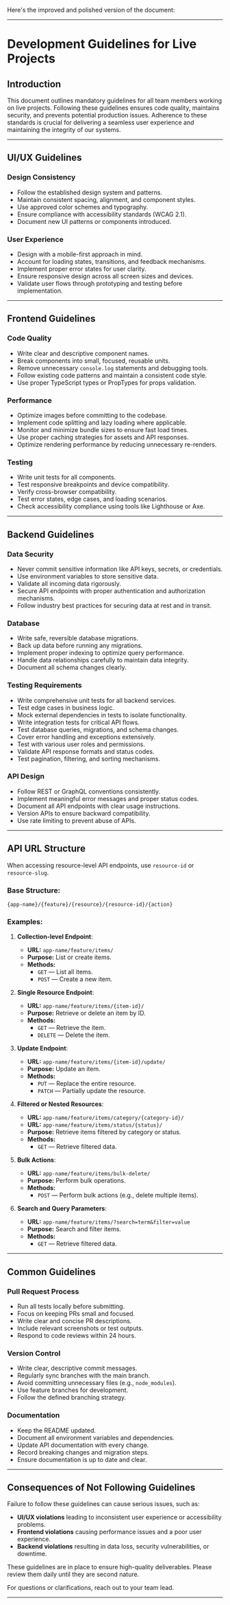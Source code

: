 Here's the improved and polished version of the document:

---

# Development Guidelines for Live Projects

## Introduction  
This document outlines mandatory guidelines for all team members working on live projects. Following these guidelines ensures code quality, maintains security, and prevents potential production issues. Adherence to these standards is crucial for delivering a seamless user experience and maintaining the integrity of our systems.

---

## UI/UX Guidelines  

### Design Consistency  
- Follow the established design system and patterns.  
- Maintain consistent spacing, alignment, and component styles.  
- Use approved color schemes and typography.  
- Ensure compliance with accessibility standards (WCAG 2.1).  
- Document new UI patterns or components introduced.  

### User Experience  
- Design with a mobile-first approach in mind.  
- Account for loading states, transitions, and feedback mechanisms.  
- Implement proper error states for user clarity.  
- Ensure responsive design across all screen sizes and devices.  
- Validate user flows through prototyping and testing before implementation.  

---

## Frontend Guidelines  

### Code Quality  
- Write clear and descriptive component names.  
- Break components into small, focused, reusable units.  
- Remove unnecessary `console.log` statements and debugging tools.  
- Follow existing code patterns and maintain a consistent code style.  
- Use proper TypeScript types or PropTypes for props validation.  

### Performance  
- Optimize images before committing to the codebase.  
- Implement code splitting and lazy loading where applicable.  
- Monitor and minimize bundle sizes to ensure fast load times.  
- Use proper caching strategies for assets and API responses.  
- Optimize rendering performance by reducing unnecessary re-renders.  

### Testing  
- Write unit tests for all components.  
- Test responsive breakpoints and device compatibility.  
- Verify cross-browser compatibility.  
- Test error states, edge cases, and loading scenarios.  
- Check accessibility compliance using tools like Lighthouse or Axe.  

---

## Backend Guidelines  

### Data Security  
- Never commit sensitive information like API keys, secrets, or credentials.  
- Use environment variables to store sensitive data.  
- Validate all incoming data rigorously.  
- Secure API endpoints with proper authentication and authorization mechanisms.  
- Follow industry best practices for securing data at rest and in transit.  

### Database  
- Write safe, reversible database migrations.  
- Back up data before running any migrations.  
- Implement proper indexing to optimize query performance.  
- Handle data relationships carefully to maintain data integrity.  
- Document all schema changes clearly.  

### Testing Requirements  
- Write comprehensive unit tests for all backend services.  
- Test edge cases in business logic.  
- Mock external dependencies in tests to isolate functionality.  
- Write integration tests for critical API flows.  
- Test database queries, migrations, and schema changes.  
- Cover error handling and exceptions extensively.  
- Test with various user roles and permissions.  
- Validate API response formats and status codes.  
- Test pagination, filtering, and sorting mechanisms.  

### API Design  
- Follow REST or GraphQL conventions consistently.  
- Implement meaningful error messages and proper status codes.  
- Document all API endpoints with clear usage instructions.  
- Version APIs to ensure backward compatibility.  
- Use rate limiting to prevent abuse of APIs.  

---

## API URL Structure  

When accessing resource-level API endpoints, use `resource-id` or `resource-slug`.  

### Base Structure:  
`{app-name}/{feature}/{resource}/{resource-id}/{action}`  

### Examples:  

1. **Collection-level Endpoint**:  
   - **URL:** `app-name/feature/items/`  
   - **Purpose:** List or create items.  
   - **Methods:**  
     - `GET` — List all items.  
     - `POST` — Create a new item.  

2. **Single Resource Endpoint**:  
   - **URL:** `app-name/feature/items/{item-id}/`  
   - **Purpose:** Retrieve or delete an item by ID.  
   - **Methods:**  
     - `GET` — Retrieve the item.  
     - `DELETE` — Delete the item.  

3. **Update Endpoint**:  
   - **URL:** `app-name/feature/items/{item-id}/update/`  
   - **Purpose:** Update an item.  
   - **Methods:**  
     - `PUT` — Replace the entire resource.  
     - `PATCH` — Partially update the resource.  

4. **Filtered or Nested Resources**:  
   - **URL:** `app-name/feature/items/category/{category-id}/`  
   - **URL:** `app-name/feature/items/status/{status}/`  
   - **Purpose:** Retrieve items filtered by category or status.  
   - **Methods:**  
     - `GET` — Retrieve filtered data.  

5. **Bulk Actions**:  
   - **URL:** `app-name/feature/items/bulk-delete/`  
   - **Purpose:** Perform bulk operations.  
   - **Methods:**  
     - `POST` — Perform bulk actions (e.g., delete multiple items).  

6. **Search and Query Parameters**:  
   - **URL:** `app-name/feature/items/?search=term&filter=value`  
   - **Purpose:** Search and filter items.  
   - **Methods:**  
     - `GET` — Retrieve filtered data.  

---

## Common Guidelines  

### Pull Request Process  
- Run all tests locally before submitting.  
- Focus on keeping PRs small and focused.  
- Write clear and concise PR descriptions.  
- Include relevant screenshots or test outputs.  
- Respond to code reviews within 24 hours.  

### Version Control  
- Write clear, descriptive commit messages.  
- Regularly sync branches with the main branch.  
- Avoid committing unnecessary files (e.g., `node_modules`).  
- Use feature branches for development.  
- Follow the defined branching strategy.  

### Documentation  
- Keep the README updated.  
- Document all environment variables and dependencies.  
- Update API documentation with every change.  
- Record breaking changes and migration steps.  
- Ensure documentation is up to date and clear.  

---

## Consequences of Not Following Guidelines  

Failure to follow these guidelines can cause serious issues, such as:  
- **UI/UX violations** leading to inconsistent user experience or accessibility problems.  
- **Frontend violations** causing performance issues and a poor user experience.  
- **Backend violations** resulting in data loss, security vulnerabilities, or downtime.  

These guidelines are in place to ensure high-quality deliverables. Please review them daily until they are second nature.  

For questions or clarifications, reach out to your team lead.  

--- 

